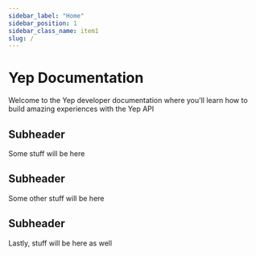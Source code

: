 ```yaml
---
sidebar_label: "Home"
sidebar_position: 1
sidebar_class_name: item1
slug: /
---
```


# Yep Documentation

Welcome to the Yep developer documentation where you'll learn how to build amazing experiences with the Yep API

## Subheader

Some stuff will be here

## Subheader

Some other stuff will be here

## Subheader

Lastly, stuff will be here as well
